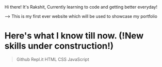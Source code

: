Hi there! It's Rakshit, Currently learning to code and getting better everyday!

--> This is my first ever website which will be used to showcase my portfolio

# Here's what I know till now. (!New skills under construction!)
> Github
> Repl.it
> HTML
> CSS
> JavaScript